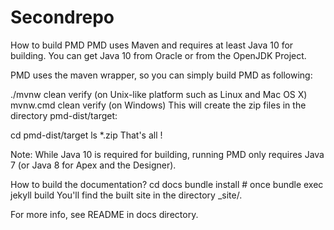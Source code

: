 # Secondrepo
How to build PMD
PMD uses Maven and requires at least Java 10 for building. You can get Java 10 from Oracle or from the OpenJDK Project.

PMD uses the maven wrapper, so you can simply build PMD as following:

./mvnw clean verify (on Unix-like platform such as Linux and Mac OS X)
mvnw.cmd clean verify (on Windows)
This will create the zip files in the directory pmd-dist/target:

cd pmd-dist/target
ls *.zip
That's all !

Note: While Java 10 is required for building, running PMD only requires Java 7 (or Java 8 for Apex and the Designer).

How to build the documentation?
cd docs
bundle install # once
bundle exec jekyll build
You'll find the built site in the directory _site/.

For more info, see README in docs directory.
